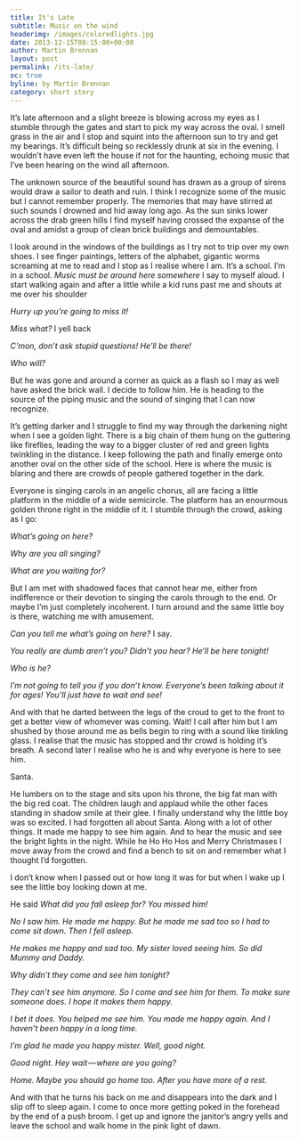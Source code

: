 ```yaml
---
title: It's Late
subtitle: Music on the wind
headerimg: /images/coloredlights.jpg
date: 2013-12-15T08:15:00+00:00
author: Martin Brennan
layout: post
permalink: /its-late/
oc: true
byline: by Martin Brennan
category: short story
---
```


<span class="first-letter">I</span>t’s late afternoon and a slight breeze is blowing across my eyes as I stumble through the gates and start to pick my way across the oval. I smell grass in the air and I stop and squint into the afternoon sun to try and get my bearings. It’s difficult being so recklessly drunk at six in the evening. I wouldn’t have even left the house if not for the haunting, echoing music that I’ve been hearing on the wind all afternoon.<!--more-->

The unknown source of the beautiful sound has drawn as a group of sirens would draw a sailor to death and ruin. I think I recognize some of the music but I cannot remember properly. The memories that may have stirred at such sounds I drowned and hid away long ago. As the sun sinks lower across the drab green hills I find myself having crossed the expanse of the oval and amidst a group of clean brick buildings and demountables.

I look around in the windows of the buildings as I try not to trip over my own shoes. I see finger paintings, letters of the alphabet, gigantic worms screaming at me to read and I stop as I realise where I am. It’s a school. I’m in a school. *Music must be around here somewhere* I say to myself aloud. I start walking again and after a little while a kid runs past me and shouts at me over his shoulder

*Hurry up you’re going to miss it!*

*Miss what?* I yell back

*C’mon, don’t ask stupid questions! He’ll be there!*

*Who will?*

But he was gone and around a corner as quick as a flash so I may as well have asked the brick wall. I decide to follow him. He is heading to the source of the piping music and the sound of singing that I can now recognize.

It’s getting darker and I struggle to find my way through the darkening night when I see a golden light. There is a big chain of them hung on the guttering like fireflies, leading the way to a bigger cluster of red and green lights twinkling in the distance. I keep following the path and finally emerge onto another oval on the other side of the school. Here is where the music is blaring and there are crowds of people gathered together in the dark.

Everyone is singing carols in an angelic chorus, all are facing a little platform in the middle of a wide semicircle. The platform has an enourmous golden throne right in the middle of it. I stumble through the crowd, asking as I go:

*What’s going on here?*

*Why are you all singing?*

*What are you waiting for?*

But I am met with shadowed faces that cannot hear me, either from indifference or their devotion to singing the carols through to the end. Or maybe I’m just completely incoherent. I turn around and the same little boy is there, watching me with amusement.

*Can you tell me what’s going on here?* I say.

*You really are dumb aren’t you? Didn’t you hear? He’ll be here tonight!*

*Who is he?*

*I’m not going to tell you if you don’t know. Everyone’s been talking about it for ages! You’ll just have to wait and see!*

And with that he darted between the legs of the croud to get to the front to get a better view of whomever was coming. Wait! I call after him but I am shushed by those around me as bells begin to ring with a sound like tinkling glass. I realise that the music has stopped and thr crowd is holding it’s breath. A second later I realise who he is and why everyone is here to see him.

Santa.

He lumbers on to the stage and sits upon his throne, the big fat man with the big red coat. The children laugh and applaud while the other faces standing in shadow smile at their glee. I finally understand why the little boy was so excited. I had forgotten all about Santa. Along with a lot of other things. It made me happy to see him again. And to hear the music and see the bright lights in the night. While he Ho Ho Hos and Merry Christmases I move away from the crowd and find a bench to sit on and remember what I thought I’d forgotten.

I don’t know when I passed out or how long it was for but when I wake up I see the little boy looking down at me.

He said *What did you fall asleep for? You missed him!*

*No I saw him. He made me happy. But he made me sad too so I had to come sit down. Then I fell asleep.*

*He makes me happy and sad too. My sister loved seeing him. So did Mummy and Daddy.*

*Why didn’t they come and see him tonight?*

*They can’t see him anymore. So I come and see him for them. To make sure someone does. I hope it makes them happy.*

*I bet it does. You helped me see him. You made me happy again. And I haven’t been happy in a long time.*

*I’m glad he made you happy mister. Well, good night.*

*Good night. Hey wait — where are you going?*

*Home. Maybe you should go home too. After you have more of a rest.*

And with that he turns his back on me and disappears into the dark and I slip off to sleep again. I come to once more getting poked in the forehead by the end of a push broom. I get up and ignore the janitor’s angry yells and leave the school and walk home in the pink light of dawn.
